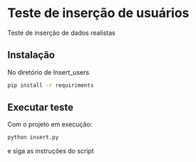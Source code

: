 # Teste de inserção de usuários

Teste de inserção de dados realistas

## Instalação
No diretório de Insert_users
```bash
pip install -r requiriments
```

## Executar teste
Com o projeto em execução:
```bash
python insert.py
```
e siga as instruções do script
